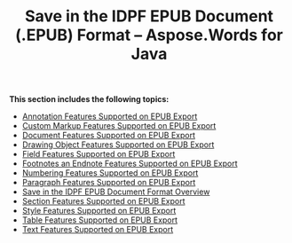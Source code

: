 ﻿---
title: Save in the IDPF EPUB Document (.EPUB) Format – Aspose.Words for Java
articleTitle: Save in the IDPF EPUB Document (.EPUB) Format
linktitle: Save in the IDPF EPUB Document (.EPUB) Format
description: "Export to EPUB format using various saving features."
type: docs
weight: 60
url: /java/save-in-the-idpf-epub-document-epub-format/
---

**This section includes the following topics:** 

- [Annotation Features Supported on EPUB Export](/words/java/annotation-features-supported-on-epub-export/)
- [Custom Markup Features Supported on EPUB Export](/words/java/custom-markup-features-supported-on-epub-export/)
- [Document Features Supported on EPUB Export](/words/java/document-features-supported-on-epub-export/)
- [Drawing Object Features Supported on EPUB Export](/words/java/drawing-object-features-supported-on-epub-export/)
- [Field Features Supported on EPUB Export](/words/java/field-features-supported-on-epub-export/)
- [Footnotes an Endnote Features Supported on EPUB Export](/words/java/footnotes-and-endnote-features-supported-on-epub-export/)
- [Numbering Features Supported on EPUB Export](/words/java/numbering-features-supported-on-epub-export/)
- [Paragraph Features Supported on EPUB Export](/words/java/paragraph-features-supported-on-epub-export/)
- [Save in the IDPF EPUB Document Format Overview](/words/java/save-in-the-idpf-epub-document-format-overview/)
- [Section Features Supported on EPUB Export](/words/java/section-features-supported-on-epub-export/)
- [Style Features Supported on EPUB Export](/words/java/style-features-supported-on-epub-export/)
- [Table Features Supported on EPUB Export](/words/java/table-features-supported-on-epub-export/)
- [Text Features Supported on EPUB Export](/words/java/text-features-supported-on-epub-export/)
